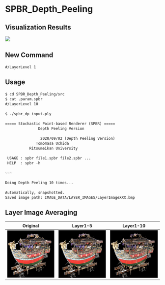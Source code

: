 # SPBR_Depth_Peeling

## Visualization Results
<img src="figures/LayerLevel1-90.gif">

## New Command
```
#/LayerLevel 1
```

## Usage
```
$ cd SPBR_Depth_Peeling/src
$ cat .param.spbr
#/LayerLevel 10

$ ./spbr_dp input.ply

===== Stochastic Point-based Renderer (SPBR) =====
               Depth Peeling Version

                2020/09/02 (Depth Peeling Version)
              Tomomasa Uchida
           Ritsumeikan University

 USAGE : spbr file1.spbr file2.spbr ...
 HELP  : spbr -h

~~~

Doing Depth Peeling 10 times...

Automatically, snapshotted.
Saved image path: IMAGE_DATA/LAYER_IMAGES/LayerImageXXX.bmp
```

<!-- ## Visualization Results

|Layer1|Layer5|Layer10|
|:-:|:-:|:-:|
|<img src="figures/LayerLevel1.bmp">|<img src="figures/LayerLevel5.bmp">|<img src="figures/LayerLevel10.bmp">|

|Layer20|Layer30|Layer40|
|:-:|:-:|:-:|
|<img src="figures/LayerLevel20.bmp">|<img src="figures/LayerLevel30.bmp">|<img src="figures/LayerLevel40.bmp">|

|Layer50|Layer60|Layer70|
|:-:|:-:|:-:|
|<img src="figures/LayerLevel50.bmp">|<img src="figures/LayerLevel60.bmp">|<img src="figures/LayerLevel70.bmp">|

|Layer80|Layer90|Layer100|
|:-:|:-:|:-:|
|<img src="figures/LayerLevel80.bmp">|<img src="figures/LayerLevel90.bmp">|<img src="figures/LayerLevel100.bmp">| -->

## Layer Image Averaging
|Original|Layer1-5|Layer1-10|
|:-:|:-:|:-:|
|<img src="figures/LayerAvg/original.bmp">|<img src="figures/LayerAvg/Layer_Averaging_L1-5.png">|<img src="figures/LayerAvg/Layer_Averaging_L1-10.png">|